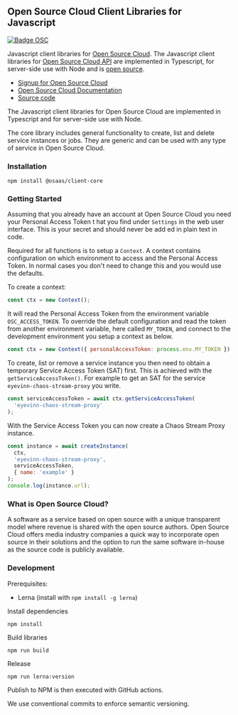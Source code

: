 ## Open Source Cloud Client Libraries for Javascript

[![Badge OSC](https://img.shields.io/badge/Evaluate-24243B?style=for-the-badge&logo=data:image/svg+xml;base64,PHN2ZyB3aWR0aD0iMjQiIGhlaWdodD0iMjQiIHZpZXdCb3g9IjAgMCAyNCAyNCIgZmlsbD0ibm9uZSIgeG1sbnM9Imh0dHA6Ly93d3cudzMub3JnLzIwMDAvc3ZnIj4KPGNpcmNsZSBjeD0iMTIiIGN5PSIxMiIgcj0iMTIiIGZpbGw9InVybCgjcGFpbnQwX2xpbmVhcl8yODIxXzMxNjcyKSIvPgo8Y2lyY2xlIGN4PSIxMiIgY3k9IjEyIiByPSI3IiBzdHJva2U9ImJsYWNrIiBzdHJva2Utd2lkdGg9IjIiLz4KPGRlZnM%2BCjxsaW5lYXJHcmFkaWVudCBpZD0icGFpbnQwX2xpbmVhcl8yODIxXzMxNjcyIiB4MT0iMTIiIHkxPSIwIiB4Mj0iMTIiIHkyPSIyNCIgZ3JhZGllbnRVbml0cz0idXNlclNwYWNlT25Vc2UiPgo8c3RvcCBzdG9wLWNvbG9yPSIjQzE4M0ZGIi8%2BCjxzdG9wIG9mZnNldD0iMSIgc3RvcC1jb2xvcj0iIzREQzlGRiIvPgo8L2xpbmVhckdyYWRpZW50Pgo8L2RlZnM%2BCjwvc3ZnPgo%3D)](https://app.osaas.io/browse/eyevinn-osaas-client-ts)

Javascript client libraries for [Open Source Cloud](https://www.osaas.io). The Javascript client libraries for [Open Source Cloud API](https://api.osaas.io) are implemented in Typescript, for server-side use with Node and is [open source](https://github.com/Eyevinn/osaas-client-ts).

- [Signup for Open Source Cloud](https://app.osaas.io)
- [Open Source Cloud Documentation](https://docs.osaas.io)
- [Source code](https://github.com/Eyevinn/osaas-client-ts)

The Javascript client libraries for Open Source Cloud are implemented in Typescript and for server-side use with Node.

The core library includes general functionality to create, list and delete service instances or jobs. They are generic and can be used with any type of service in Open Source Cloud.

### Installation

```
npm install @osaas/client-core
```

### Getting Started

Assuming that you already have an account at Open Source Cloud you need your Personal Access Token t
hat you find under `Settings` in the web user interface. This is your secret and should never be add
ed in plain text in code.

Required for all functions is to setup a `Context`. A context contains configuration on which environment to access and the Personal Access Token. In normal cases you don't need to change this and you would use the defaults.

To create a context:

```javascript
const ctx = new Context();
```

It will read the Personal Access Token from the environment variable `OSC_ACCESS_TOKEN`. To override the default configuration and read the token from another environment variable, here called `MY_TOKEN`, and connect to the development environment you setup a context as below.

```javascript
const ctx = new Context({ personalAccessToken: process.env.MY_TOKEN })
```

To create, list or remove a service instance you then need to obtain a temporary Service Access Token (SAT) first. This is achieved with the `getServiceAccessToken()`. For example to get an SAT for the service `eyevinn-chaos-stream-proxy` you write.

```javascript
const serviceAccessToken = await ctx.getServiceAccessToken(
  'eyevinn-chaos-stream-proxy'
);
```

With the Service Access Token you can now create a Chaos Stream Proxy instance.

```javascript
const instance = await createInstance(
  ctx,
  'eyevinn-chaos-stream-proxy',
  serviceAccessToken,
  { name: 'example' }
);
console.log(instance.url);
```

### What is Open Source Cloud?

A software as a service based on open source with a unique transparent model where revenue is shared with the open source authors. Open Source Cloud offers media industry companies a quick way to incorporate open source in their solutions and the option to run the same software in-house as the source code is publicly available.

### Development

Prerequisites:

- Lerna (install with `npm install -g lerna`)

Install dependencies

```
npm install
```

Build libraries

```
npm run build
```

Release

```
npm run lerna:version
```

Publish to NPM is then executed with GitHub actions.

We use conventional commits to enforce semantic versioning.
